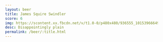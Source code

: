 ```yaml
---
layout: beer
title: James Squire Swindler
score: 6
img: https://scontent.xx.fbcdn.net/v/t1.0-0/p480x480/936555_10153966649228745_7093539391186290992_n.jpg?oh=d2a8f687b9f5735c8b180a1876c4d0a5&oe=58D003C2
desc: Disappointingly plain
permalink: /beer/:title.html
---
```

